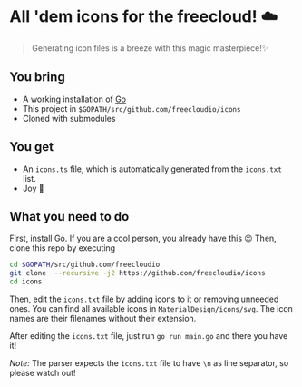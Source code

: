 # All 'dem icons for the freecloud! ☁️

> Generating icon files is a breeze with this magic masterpiece!✨

## You bring

- A working installation of [Go](https://golang.org)
- This project in `$GOPATH/src/github.com/freecloudio/icons`
- Cloned with submodules


## You get

- An `icons.ts` file, which is automatically generated from the `icons.txt` list.
- Joy 🎉

## What you need to do

First, install Go. If you are a cool person, you already have this 😉
Then, clone this repo by executing

```sh
cd $GOPATH/src/github.com/freecloudio
git clone  --recursive -j2 https://github.com/freecloudio/icons
cd icons
```

Then, edit the `icons.txt` file by adding icons to it or removing unneeded ones. You can find all available icons in `MaterialDesign/icons/svg`. The icon names are their filenames without their extension.

After editing the `icons.txt` file, just run `go run main.go` and there you have it!

*Note:* The parser expects the `icons.txt` file to have `\n` as line separator, so please watch out!